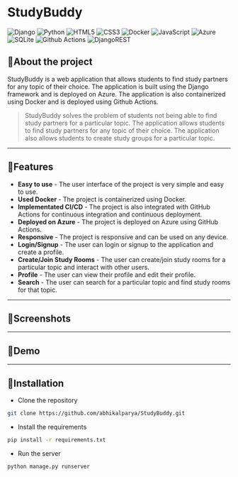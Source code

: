 # StudyBuddy 

![Django](https://img.shields.io/badge/django-%23092E20.svg?style=for-the-badge&logo=django&logoColor=white)
![Python](https://img.shields.io/badge/python-3670A0?style=for-the-badge&logo=python&logoColor=ffdd54)
![HTML5](https://img.shields.io/badge/html5-%23E34F26.svg?style=for-the-badge&logo=html5&logoColor=white)
![CSS3](https://img.shields.io/badge/css3-%231572B6.svg?style=for-the-badge&logo=css3&logoColor=white)
![Docker](https://img.shields.io/badge/docker-%230db7ed.svg?style=for-the-badge&logo=docker&logoColor=white)
![JavaScript](	https://img.shields.io/badge/JavaScript-F7DF1E?style=for-the-badge&logo=javascript&logoColor=black)
![Azure](https://img.shields.io/badge/azure-%230072C6.svg?style=for-the-badge&logo=microsoftazure&logoColor=white)
![SQLite](https://img.shields.io/badge/sqlite-%2307405e.svg?style=for-the-badge&logo=sqlite&logoColor=white)
![Github Actions](https://img.shields.io/badge/GitHub_Actions-2088FF?style=for-the-badge&logo=github-actions&logoColor=white)
![DjangoREST](https://img.shields.io/badge/DJANGO-REST-ff1709?style=for-the-badge&logo=django&logoColor=white&color=ff1709&labelColor=gray)


## 📝About the project

StudyBuddy is a web application that allows students to find study partners for any topic of their choice. The application is built using the Django framework and is deployed on Azure. The application is also containerized using Docker and is deployed using Github Actions.

 > StudyBuddy solves the problem of students not being able to find study partners for a particular topic. The application allows students to find study partners for any topic of their choice. The application also allows students to create study groups for a particular topic.

---

## 🔮Features

- **Easy to use** - The user interface of the project is very simple and easy to use.
- **Used Docker** - The project is containerized using Docker. 
- **Implementated CI/CD** - The project is also integrated with GitHub Actions for continuous integration and continuous deployment.
- **Deployed on Azure** - The project is deployed on Azure using GitHub Actions.
- **Responsive** - The project is responsive and can be used on any device.
- **Login/Signup** - The user can login or signup to the application and create a profile.
- **Create/Join Study Rooms** - The user can create/join study rooms for a particular topic and interact with other users.
- **Profile** - The user can view their profile and edit their profile.
- **Search** - The user can search for a particular topic and find study rooms for that topic.

---

## 📸Screenshots

---

## 🎥Demo

--- 

## 📂Installation

- Clone the repository

```bash
git clone https://github.com/abhikalparya/StudyBuddy.git
```

- Install the requirements

```bash
pip install -r requirements.txt
```

- Run the server

```bash
python manage.py runserver
```
